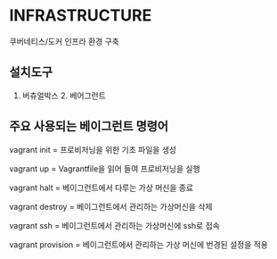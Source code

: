 # INFRASTRUCTURE
쿠버네티스/도커 인프라 환경 구축
## 설치도구
1. 버츄얼박스 2. 베어그런트
## 주요 사용되는 베이그런트 명령어
<p>vagrant init = 프로비저닝을 위한 기초 파일을 생성</p>
<p>vagrant up = Vagrantfile을 읽어 들여 프로비저닝을 실행</p>
<p>vagrant halt = 베이그런트에서 다루는 가상 머신을 종료</p>
<p>vagrant destroy = 베이그런트에서 관리하는 가상머신을 삭제</p>
<p>vagrant ssh = 베이그런트에서 관리하는 가상머신에 ssh로 접속</p>
<p>vagrant provision = 베이그런트에서 관리하는 가상 머신에 번경된 설정을 적용</p>
